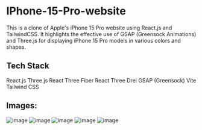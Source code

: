 # IPhone-15-Pro-website

This is a clone of Apple's iPhone 15 Pro website using React.js and TailwindCSS. It highlights the effective use of GSAP (Greensock Animations) and Three.js for displaying iPhone 15 Pro models in various colors and shapes.

## Tech Stack
React.js
Three.js
React Three Fiber
React Three Drei
GSAP (Greensock)
Vite
Tailwind CSS



## Images:
![image](https://github.com/Eldhosee/IPhone-15-Pro-website/assets/89120135/728a0e65-35f3-433a-8775-df36c0090089)
![image](https://github.com/Eldhosee/IPhone-15-Pro-website/assets/89120135/bf9229bc-bc90-4174-8100-d1eb05aac65b)
![image](https://github.com/Eldhosee/IPhone-15-Pro-website/assets/89120135/ef5b1c6b-7d9f-4848-9bd4-1e1c77fdc9b6)
![image](https://github.com/Eldhosee/IPhone-15-Pro-website/assets/89120135/ee0280e5-3a4c-49f8-9f24-a19ae3130e7c)
![image](https://github.com/Eldhosee/IPhone-15-Pro-website/assets/89120135/cfc1cdbc-5548-4c31-972a-2158c124ab22)





